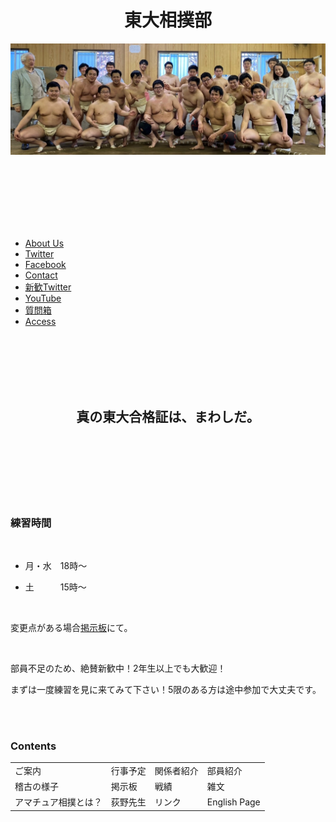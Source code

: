 <div align="center">

# 東大相撲部

</div>



<img src="image/mainpic.jpg">



<br><br><br><br><br><br>





*   [About Us](about.md)
*   [Twitter](//twitter.com/todaisumo)
*   [Facebook](https://ja-jp.facebook.com/todaisumo/)
*   [Contact](contact.html)
*   [新歓Twitter](https://twitter.com/todaisumo_aki)
*   [YouTube](https://www.youtube.com/channel/UCukuciY6AxptJRP4onZ3B6w)
*   [質問箱](https://peing.net/ja/todaisumo_aki)
*   [Access](source/mapi0.html)



<br><br><br><br><br>

<div align="center">

## 真の東大合格証は、まわしだ。

</div>

<br><br><br><br><br><br>







### 練習時間

<br>

- 月・水　18時～

- 土　　　15時～

<br>

変更点がある場合[掲示板](http://todai-sumo.bbs.fc2.com/)にて。

<br>


部員不足のため、絶賛新歓中！2年生以上でも大歓迎！


まずは一度練習を見に来てみて下さい！5限のある方は途中参加で大丈夫です。  

<br><br>

### Contents

|                      |          |            |              | 
| -------------------- | -------- | ---------- | ------------ | 
| ご案内               | 行事予定 | 関係者紹介 | 部員紹介     | 
| 稽古の様子           | 掲示板   | 戦績       | 雑文         | 
| アマチュア相撲とは？ | 荻野先生 | リンク     | English Page | 



